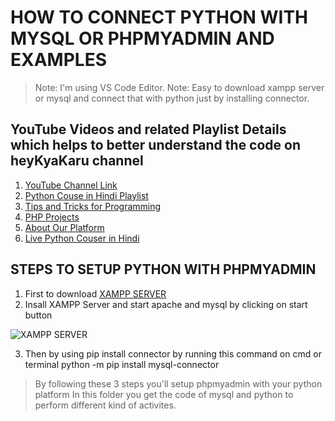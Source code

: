 # HOW TO CONNECT PYTHON WITH MYSQL OR PHPMYADMIN AND EXAMPLES
> Note: I'm using VS Code Editor.
> Note: Easy to download xampp server or mysql and connect that with python just by installing connector.

## YouTube Videos and related Playlist Details which helps to better understand the code on heyKyaKaru channel

1. [YouTube Channel Link](https://www.youtube.com/channel/UCphs2JfmIClR62wbyf76HDg/featured)
2. [Python Couse in Hindi Playlist](https://www.youtube.com/watch?v=hFbJRORzPK8&list=PLK6wiPavf7QikS9PMYrGZXz1HlE1KZLD3)
3. [Tips and Tricks for Programming](https://www.youtube.com/watch?v=vPL6ODrfcwI&list=PLK6wiPavf7QiVLYXrC2TW_fdcZp57MgMB)
4. [PHP Projects](https://www.youtube.com/watch?v=aMVVRYaT_NA&list=PLK6wiPavf7QiEj6IPc3lkjz1wR4w9RM6B)
5. [About Our Platform](https://www.youtube.com/watch?v=pWEUg4AdbV0&list=PLK6wiPavf7QhMIbSQH56_qgtMvl30TSmj)
6. [Live Python Couser in Hindi](https://www.youtube.com/watch?v=W1s0cdaYOa0&list=PLK6wiPavf7QgnXqPf9jBEVr1iNUxiVoHG)

## STEPS TO SETUP PYTHON WITH PHPMYADMIN

1. First to download [XAMPP SERVER](https://www.apachefriends.org/download.html)
2. Insall XAMPP Server and start apache and mysql by clicking on start button

![XAMPP SERVER](https://a.fsdn.com/con/app/proj/xampp/screenshots/Screen%20Shot%202016-02-19%20at%2016.png/max/max/1)

3. Then by using pip install connector by running this command on cmd or terminal
    python -m pip install mysql-connector

> By following these 3 steps you'll setup phpmyadmin with your python platform
> In this folder you get the code of mysql and python to perform different kind of activites.

